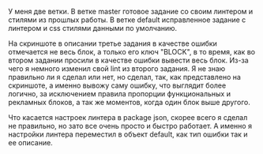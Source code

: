 У меня две ветки. В ветке master готовое задание со своим линтером и стилями из прошлых работы. 
В ветке default исправленное задание с линтером и css стилями данными по умолчанию.

На скриншоте в описании третье задания в качестве ошибки отмечается не весь блок, а только его ключ "BLOCK",
в то время, как во втором задании просили в качестве ошибки вывести весь блок.
Из-за чего я немного изменил свой lint из второго задания.
Я не знаю правильно ли я сделал или нет, но сделал, так, как представлено на скриншоте, а именно вывожу саму ошибку, что выглядит более логично,
за исключением правила пропорции функциональных и рекламных блоков, а так же моментов, когда один блок выше другого.

Что касается настроек линтера в package json, скорее всего я сделал не правильно, но зато все очень просто и быстро работает. А именно я настройки линтера переместил в объект default, как тип ошибки так и ее описание.
